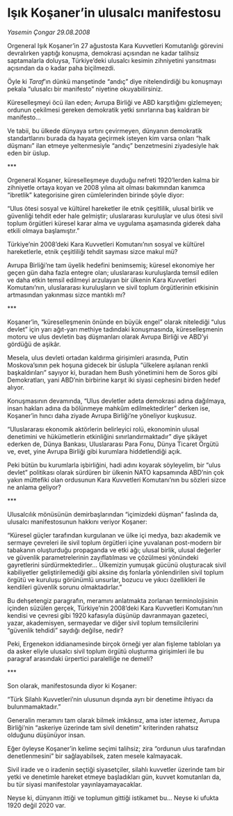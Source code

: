 # Işık Koşaner’in ulusalcı manifestosu

*Yasemin Çongar 29.08.2008*

<div class="yazi"><p>Orgeneral Işık Koşaner’in 27 ağustosta Kara Kuvvetleri Komutanlığı görevini devralırken yaptığı konuşma, demokrasi açısından ne kadar talihsiz saptamalarla doluysa, Türkiye’deki ulusalcı kesimin zihniyetini yansıtması açısından da o kadar paha biçilmezdi. </p>
<p>Öyle ki <i>Taraf</i>’ın dünkü manşetinde “andıç” diye nitelendirdiği bu konuşmayı pekala “ulusalcı bir manifesto” niyetine okuyabilirsiniz.</p>
<p>Küreselleşmeyi öcü ilan eden; Avrupa Birliği ve ABD karşıtlığını gizlemeyen; ordunun çekilmesi gereken demokratik yetki sınırlarına baş kaldıran bir manifesto...</p>
<p>Ve tabii, bu ülkede dünyaya sırtını çevirmeyen, dünyanın demokratik standartlarını burada da hayata geçirmek isteyen kim varsa onları “halk düşmanı” ilan etmeye yeltenmesiyle “andıç” benzetmesini ziyadesiyle hak eden bir üslup.</p>
<p>*** </p>
<p>Orgeneral Koşaner, küreselleşmeye duyduğu nefreti 1920’lerden kalma bir zihniyetle ortaya koyan ve 2008 yılına ait olması bakımından kanımca “ibretlik” kategorisine giren cümlelerinden birinde şöyle diyor:</p>
<p>“Ulus ötesi sosyal ve kültürel hareketler ile etnik çeşitlilik, ulusal birlik ve güvenliği tehdit eder hale gelmiştir; uluslararası kuruluşlar ve ulus ötesi sivil toplum örgütleri küresel karar alma ve uygulama aşamasında giderek daha etkili olmaya başlamıştır.”</p>
<p>Türkiye’nin 2008’deki Kara Kuvvetleri Komutanı’nın sosyal ve kültürel hareketlerle, etnik çeşitliliği tehdit sayması sizce makul mü?</p>
<p>Avrupa Birliği’ne tam üyelik hedefini benimsemiş; küresel ekonomiye her geçen gün daha fazla entegre olan; uluslararası kuruluşlarda temsil edilen ve daha etkin temsil edilmeyi arzulayan bir ülkenin Kara Kuvvetleri Komutanı’nın, uluslararası kuruluşların ve sivil toplum örgütlerinin etkisinin artmasından yakınması sizce mantıklı mı?</p>
<p>*** </p>
<p>Koşaner’in, “küreselleşmenin önünde en büyük engel” olarak nitelediği “ulus devlet” için yarı ağıt-yarı methiye tadındaki konuşmasında, küreselleşmenin motoru ve ulus devletin baş düşmanları olarak Avrupa Birliği ve ABD’yi gördüğü de aşikâr.</p>
<p>Mesela, ulus devleti ortadan kaldırma girişimleri arasında, Putin Moskova’sının pek hoşuna gidecek bir üslupla “ülkelere aşılanan renkli başkaldırıları” sayıyor ki, buradan hem Bush yönetimini hem de Soros gibi Demokratları, yani ABD’nin birbirine karşıt iki siyasi cephesini birden hedef alıyor.</p>
<p>Konuşmasının devamında, “Ulus devletler adeta demokrasi adına dağılmaya, insan hakları adına da bölünmeye mahkûm edilmektedirler” derken ise, Koşaner’in hıncı daha ziyade Avrupa Birliği’ne yöneliyor kuşkusuz.</p>
<p>“Uluslararası ekonomik aktörlerin belirleyici rolü, ekonominin ulusal denetimini ve hükümetlerin etkinliğini sınırlandırmaktadır” diye şikâyet ederken de, Dünya Bankası, Uluslararası Para Fonu, Dünya Ticaret Örgütü ve, evet, yine Avrupa Birliği gibi kurumlara hiddetlendiği açık.</p>
<p>Peki bütün bu kurumlarla işbirliğini, hadi adını koyarak söyleyelim, bir “ulus devlet” politikası olarak sürdüren bir ülkenin NATO kapsamında ABD’nin çok yakın müttefiki olan ordusunun Kara Kuvvetleri Komutanı’nın bu sözleri sizce ne anlama geliyor?</p>
<p>*** </p>
<p>Ulusalcılık mönüsünün demirbaşlarından “içimizdeki düşman” faslında da, ulusalcı manifestosunun hakkını veriyor Koşaner:</p>
<p>“Küresel güçler tarafından kurgulanan ve ülke içi medya, bazı akademik ve sermaye çevreleri ile sivil toplum örgütleri içine yuvalanan post-modern bir tabakanın oluşturduğu propaganda ve etki ağı; ulusal birlik, ulusal değerler ve güvenlik parametrelerinin zayıflatılması ve çözülmesi yönündeki gayretlerini sürdürmektedirler... Ülkemizin yumuşak gücünü oluşturacak sivil kabiliyetler geliştirilemediği gibi aksine dış fonlarla yönlendirilen sivil toplum örgütü ve kuruluşu görünümlü unsurlar, bozucu ve yıkıcı özellikleri ile kendileri güvenlik sorunu olmaktadırlar.”</p>
<p>Bu dehşetengiz paragrafın, meramını anlatmakta zorlanan terminolojisinin içinden süzülen gerçek, Türkiye’nin 2008’deki Kara Kuvvetleri Komutanı’nın kendisi ve çevresi gibi 1920 kafasıyla düşünüp davranmayan gazeteci, yazar, akademisyen, sermayedar ve diğer sivil toplum temsilcilerini “güvenlik tehdidi” saydığı değilse, nedir?</p>
<p>Peki, Ergenekon iddianamesinde birçok örneği yer alan fişleme tabloları ya da asker eliyle ulusalcı sivil toplum örgütü oluşturma girişimleri ile bu paragraf arasındaki ürpertici paralelliğe ne demeli?</p>
<p>*** </p>
<p>Son olarak, manifestosunda diyor ki Koşaner:</p>
<p>“Türk Silahlı Kuvvetleri’nin ulusunun dışında ayrı bir denetime ihtiyacı da bulunmamaktadır.”</p>
<p>Generalin meramını tam olarak bilmek imkânsız, ama ister istemez, Avrupa Birliği’nin “askeriye üzerinde tam sivil denetim” kriterinden rahatsız olduğunu düşünüyor insan.</p>
<p>Eğer öyleyse Koşaner’in kelime seçimi talihsiz; zira “ordunun ulus tarafından denetlenmesini” bir sağlayabilsek, zaten mesele kalmayacak.</p>
<p>Sivil irade ve o iradenin seçtiği siyasetçiler, silahlı kuvvetler üzerinde tam bir yetki ve denetimle hareket etmeye başladıkları gün, kuvvet komutanları da, bu tür siyasi manifestolar yayınlayamayacaklar.</p>
<p>Neyse ki, dünyanın ittiği ve toplumun gittiği istikamet bu... Neyse ki ufukta 1920 değil 2020 var.<font size="5"> </font></p>
<p align="right"></p>
</div>
